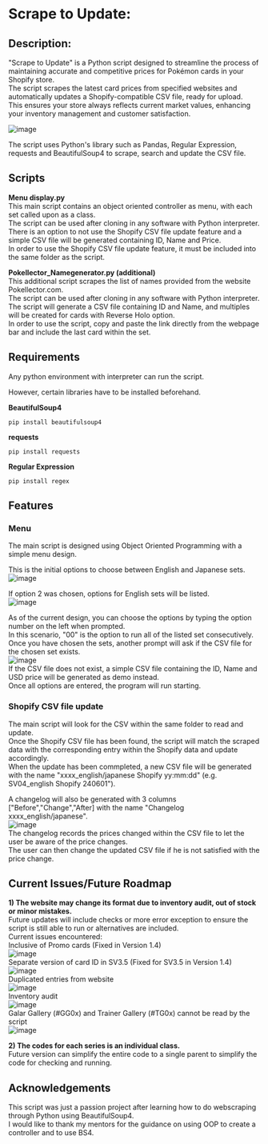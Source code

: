 # Scrape to Update:

## Description:
"Scrape to Update" is a Python script designed to streamline the process of maintaining accurate and competitive prices for Pokémon cards in your Shopify store.  
The script scrapes the latest card prices from specified websites and automatically updates a Shopify-compatible CSV file, ready for upload.  
This ensures your store always reflects current market values, enhancing your inventory management and customer satisfaction.  

![image](https://github.com/pa0005in/sawadeekard_price/assets/142402904/48f93e33-c817-4d44-bbbb-33b65d7d7372)

The script uses Python's library such as Pandas, Regular Expression, requests and BeautifulSoup4 to scrape, search and update the CSV file.  

## Scripts  
__Menu display.py__  
This main script contains an object oriented controller as menu, with each set called upon as a class.  
The script can be used after cloning in any software with Python interpreter.  
There is an option to not use the Shopify CSV file update feature and a simple CSV file will be generated containing ID, Name and Price.  
In order to use the Shopify CSV file update feature, it must be included into the same folder as the script.  

__Pokellector_Namegenerator.py (additional)__  
This additional script scrapes the list of names provided from the website Pokellector.com.  
The script can be used after cloning in any software with Python interpreter.  
The script will generate a CSV file containing ID and Name, and multiples will be created for cards with Reverse Holo option.  
In order to use the script, copy and paste the link directly from the webpage bar and include the last card within the set.  

## Requirements
Any python environment with interpreter can run the script.  

However, certain libraries have to be installed beforehand.  

__BeautifulSoup4__
```
pip install beautifulsoup4
```

__requests__
```
pip install requests
```

__Regular Expression__
```
pip install regex
```

## Features
### Menu
The main script is designed using Object Oriented Programming with a simple menu design.  
  
This is the initial options to choose between English and Japanese sets.  
![image](https://github.com/pa0005in/sawadeekard_price/assets/142402904/72353abc-20fd-47a6-829a-e3a026acd8ee)  
  
If option 2 was chosen, options for English sets will be listed.  
![image](https://github.com/pa0005in/sawadeekard_price/assets/142402904/e033194b-07f0-49fe-bb7e-2345a5326cf4)  
  
As of the current design, you can choose the options by typing the option number on the left when prompted.  
In this scenario, "00" is the option to run all of the listed set consecutively.  
Once you have chosen the sets, another prompt will ask if the CSV file for the chosen set exists.  
![image](https://github.com/pa0005in/sawadeekard_price/assets/142402904/dae4aa21-a881-47d3-aa0a-3054b0f5a402)  
If the CSV file does not exist, a simple CSV file containing the ID, Name and USD price will be generated as demo instead.  
Once all options are entered, the program will run starting.  

### Shopify CSV file update
The main script will look for the CSV within the same folder to read and update.  
Once the Shopify CSV file has been found, the script will match the scraped data with the corresponding entry within the Shopify data and update accordingly.  
When the update has been commpleted, a new CSV file will be generated with the name "xxxx_english/japanese Shopify yy:mm:dd" (e.g. SV04_english Shopify 240601").
  
A changelog will also be generated with 3 columns \["Before","Change","After\] with the name "Changelog xxxx_english/japanese".  
![image](https://github.com/pa0005in/sawadeekard_price/assets/142402904/9ca1bc29-981d-4b3a-9d86-64a9ff633585)  
The changelog records the prices changed within the CSV file to let the user be aware of the price changes.  
The user can then change the updated CSV file if he is not satisfied with the price change.  

## Current Issues/Future Roadmap
__1) The website may change its format due to inventory audit, out of stock or minor mistakes.__  
  Future updates will include checks or more error exception to ensure the script is still able to run or alternatives are included.  
  Current issues encountered:  
  Inclusive of Promo cards (Fixed in Version 1.4)  
  ![image](https://github.com/pa0005in/sawadeekard_price/assets/142402904/704bc55f-bfcb-43e5-8f60-65e8b2d41e3e)  
  Separate version of card ID in SV3.5 (Fixed for SV3.5 in Version 1.4)  
  ![image](https://github.com/pa0005in/sawadeekard_price/assets/142402904/9181c5da-5b3b-46a4-8d21-cdbdf15391d8)  
  Duplicated entries from website  
  ![image](https://github.com/pa0005in/sawadeekard_price/assets/142402904/98d154c8-785c-407b-8974-50b36b37f89c)  
  Inventory audit  
  ![image](https://github.com/pa0005in/sawadeekard_price/assets/142402904/4485c1f1-1ddb-4622-9e26-02c32485ce05)  
  Galar Gallery (#GG0x) and Trainer Gallery (#TG0x) cannot be read by the script  
  ![image](https://github.com/pa0005in/sawadeekard_price/assets/142402904/a0da95e0-7ac4-4826-b1a7-336d002d9bf4)  

  
__2) The codes for each series is an individual class.__  
  Future version can simplify the entire code to a single parent to simplify the code for checking and running.  

## Acknowledgements  
This script was just a passion project after learning how to do webscraping through Python using BeautifulSoup4.  
I would like to thank my mentors for the guidance on using OOP to create a controller and to use BS4.  
